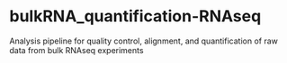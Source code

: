 # bulkRNA_quantification-RNAseq
Analysis pipeline for quality control, alignment, and quantification of raw data from bulk RNAseq experiments
